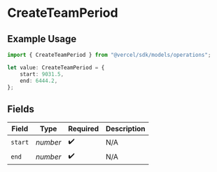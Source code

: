 # CreateTeamPeriod

## Example Usage

```typescript
import { CreateTeamPeriod } from "@vercel/sdk/models/operations";

let value: CreateTeamPeriod = {
    start: 9031.5,
    end: 6444.2,
};
```

## Fields

| Field              | Type               | Required           | Description        |
| ------------------ | ------------------ | ------------------ | ------------------ |
| `start`            | *number*           | :heavy_check_mark: | N/A                |
| `end`              | *number*           | :heavy_check_mark: | N/A                |